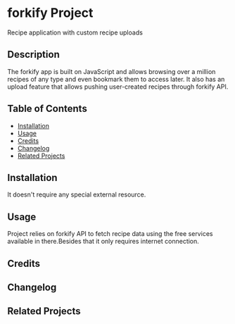 # forkify Project

Recipe application with custom recipe uploads

## Description

The forkify app is built on JavaScript and allows browsing over a million recipes of any type and even bookmark them to access later. It also has an upload feature that allows pushing user-created recipes through forkify API.

## Table of Contents

- [Installation](#installation)
- [Usage](#usage)
- [Credits](#credits)
- [Changelog](#changelog)
- [Related Projects](#related-projects)

## Installation

It doesn't require any special external resource.

## Usage

Project relies on forkify API to fetch recipe data using the free services available in there.Besides that it only requires internet connection.

## Credits

## Changelog

## Related Projects
